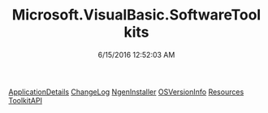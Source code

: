 ﻿---
title: Microsoft.VisualBasic.SoftwareToolkits
date: 6/15/2016 12:52:03 AM
---

[ApplicationDetails](T-Microsoft.VisualBasic.SoftwareToolkits.ApplicationDetails.html)
[ChangeLog](T-Microsoft.VisualBasic.SoftwareToolkits.ChangeLog.html)
[NgenInstaller](T-Microsoft.VisualBasic.SoftwareToolkits.NgenInstaller.html)
[OSVersionInfo](T-Microsoft.VisualBasic.SoftwareToolkits.OSVersionInfo.html)
[Resources](T-Microsoft.VisualBasic.SoftwareToolkits.Resources.html)
[ToolkitAPI](T-Microsoft.VisualBasic.SoftwareToolkits.ToolkitAPI.html)
